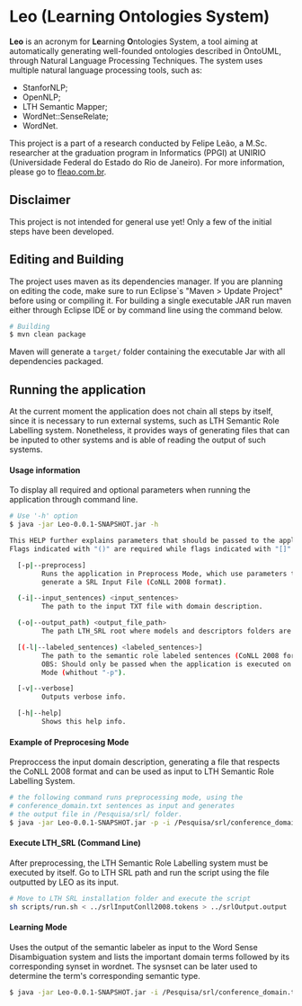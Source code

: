 # Leo (**Le**arning **O**ntologies System)

**Leo** is an acronym for **Le**arning **O**ntologies System, a tool aiming at automatically generating well-founded ontologies described in OntoUML, through Natural Language Processing Techniques. The system uses multiple natural language processing tools, such as:
 * StanforNLP;
 * OpenNLP;
 * LTH Semantic Mapper;
 * WordNet::SenseRelate;
 * WordNet.

This project is a part of a research conducted by Felipe Leão, a M.Sc. researcher at the graduation program in Informatics (PPGI) at UNIRIO (Universidade Federal do Estado do Rio de Janeiro). For more information, please go to [fleao.com.br](http://www.fleao.com.br/researches/).

## Disclaimer
This project is not intended for general use yet! Only a few of the initial steps have been developed.

## Editing and Building

The project uses maven as its dependencies manager. If you are planning on editing the code, make sure to run Eclipse`s "Maven > Update Project" before using or compiling it. For building a single executable JAR run maven either through Eclipse IDE or by command line using the command below.

```bash
# Building
$ mvn clean package
```

Maven will generate a `target/` folder containing the executable Jar with all dependencies packaged.

## Running the application

At the current moment the application does not chain all steps by itself, since it is necessary to run external systems, such as LTH Semantic Role Labelling system. Nonetheless, it provides ways of generating files that can be inputed to other systems and is able of reading the output of such systems.

#### Usage information
To display all required and optional parameters when running the application through command line.
```bash
# Use '-h' option
$ java -jar Leo-0.0.1-SNAPSHOT.jar -h

This HELP further explains parameters that should be passed to the application.
Flags indicated with "()" are required while flags indicated with "[]" are optional.

  [-p|--preprocess]
        Runs the application in Preprocess Mode, which use parameters to
        generate a SRL Input File (CoNLL 2008 format).

  (-i|--input_sentences) <input_sentences>
        The path to the input TXT file with domain description.

  (-o|--output_path) <output_file_path>
        The path LTH_SRL root where models and descriptors folders are.

  [(-l|--labeled_sentences) <labeled_sentences>]
        The path to the semantic role labeled sentences (CoNLL 2008 format).
        OBS: Should only be passed when the application is executed on Default
        Mode (whithout "-p").

  [-v|--verbose]
        Outputs verbose info.

  [-h|--help]
        Shows this help info.

```

#### Example of Preprocesing Mode
Preproccess the input domain description, generating a file that respects the CoNLL 2008 format and can be used as input to LTH Semantic Role Labelling System.
```bash
# the following command runs preprocessing mode, using the
# conference_domain.txt sentences as input and generates
# the output file in /Pesquisa/srl/ folder.
$ java -jar Leo-0.0.1-SNAPSHOT.jar -p -i /Pesquisa/srl/conference_domain.txt -o /Pesquisa/srl -v
```


#### Execute LTH_SRL (Command Line)

After preprocessing, the LTH Semantic Role Labelling system must be executed by itself. Go to LTH SRL path and run the script using the file outputted by LEO as its input.
```bash
# Move to LTH SRL installation folder and execute the script
sh scripts/run.sh < ../srlInputConll2008.tokens > ../srlOutput.output
```

#### Learning Mode
Uses the output of the semantic labeler as input to the Word Sense Disambiguation system and lists the important domain terms followed by its corresponding synset in wordnet. The sysnset can be later used to determine the term's corresponding semantic type.

```bash
$ java -jar Leo-0.0.1-SNAPSHOT.jar -i /Pesquisa/srl/conference_domain.txt -o /Pesquisa/ -l /Pesquisa/srl/srlOutput.output -v
```
